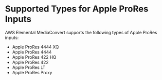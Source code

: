 # Supported Types for Apple ProRes Inputs<a name="supported-types-for-apple-prores-inputs"></a>

AWS Elemental MediaConvert supports the following types of Apple ProRes inputs:
+ Apple ProRes 4444 XQ
+ Apple ProRes 4444
+ Apple ProRes 422 HQ
+ Apple ProRes 422
+ Apple ProRes LT
+ Apple ProRes Proxy